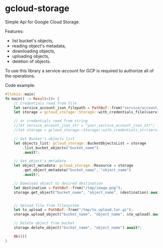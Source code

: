 # gcloud-storage

Simple Api for Google Cloud Storage.

Features:
  - list bucket's objects,
  - reading object's metadata,
  - downloading objects,
  - uploading objects,
  - deletion of objects.

To use this library a service-account for GCP is required to authorize all of the operations.

Code example:

```rust
#[tokio::main]
fn main() -> Result<()> {
    // Credentials read from file
    let service_account_json_filepath = PathBuf::from("service/account/json/filepath");
    let storage = gcloud_storage::Storage::with_credentials_file(&service_account_json_filepath)?;

    // or credentials read from string
    //let service_account_json_str = "your_service_account_json_str";
    //let storage = gcloud_storage::Storage::with_credentials_str(service_account_json_str)?;

    // Get Bucket's objects list
    let objects_list: gcloud_storage::BucketObjectsList = storage
        .list_bucket_objects("bucket_name")
        .await?;

    // Get object's metadata
    let object_metadata: gcloud_storage::Resource = storage
        .get_object_metadata("bucket_name", "object_name")
        .await?;

    // Download object to desired destination
    let destination = PathBuf::from("/tmp/image.png");
    storage.get_object("bucket_name", "object_name", &destination).await?;


    // Upload file from filesystem
    let to_upload = PathBuf::from("/tmp/to_upload.tar.gz");
    storage.upload_object("bucket_name", "object_name", &to_upload).await?;

    // Delete object from bucket
    storage.delete_object("bucket_name", "object_name").await?;

    Ok(())
}
```
